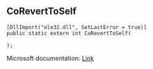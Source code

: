 ## CoRevertToSelf

```
[DllImport("ole32.dll", SetLastError = true)]
public static extern int CoRevertToSelf(
   
);
```

Microsoft documentation: [Link](https://docs.microsoft.com/en-us/windows/win32/api/combaseapi/nf-combaseapi-coreverttoself)
